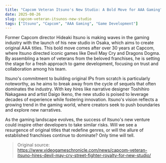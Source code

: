 ```yaml
---
title: "Capcom Veteran Itsuno's New Studio: A Bold Move for AAA Gaming"
date: 2025-08-26
slug: capcom-veteran-itsunos-new-studio
tags: ["Itsuno", "Capcom", "AAA Gaming", "Game Development"]
---
```


Former Capcom director Hideaki Itsuno is making waves in the gaming industry with the launch of his new studio in Osaka, which aims to create original AAA titles. This bold move comes after over 30 years at Capcom, where Itsuno directed iconic games like Devil May Cry and Dragons Dogma. By assembling a team of veterans from the beloved franchises, he is setting the stage for a fresh approach to game development, focusing on trust and collaboration among his team.

Itsuno's commitment to building original IPs from scratch is particularly noteworthy, as he aims to break away from the cycle of sequels that often dominates the industry. With key hires like narrative designer Toshihiro Nakagawa and artist Daigo Ikeno, the new studio is poised to leverage decades of experience while fostering innovation. Itsuno's vision reflects a growing trend in the gaming world, where creators seek to push boundaries and explore new narratives.

As the gaming landscape evolves, the success of Itsuno's new venture could inspire other developers to take similar risks. Will we see a resurgence of original titles that redefine genres, or will the allure of established franchises continue to dominate? Only time will tell.
> Original source: https://www.videogameschronicle.com/news/capcom-veteran-itsuno-hires-devil-may-cry-street-fighter-royalty-for-new-studio/